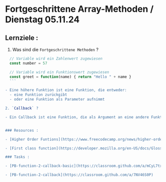 # Fortgeschrittene Array-Methoden / Dienstag 05.11.24

## Lernziele :

1. Was sind die `Fortgeschrittene Methoden` ?

````js
  // Variable wird ein Zahlenwert zugewiesen
  const number = 57

  // Variable wird ein Funktionswert zugewiesen
  const greet = function(name) { return "Hello " + name }
  ```

- Eine höhere Funktion ist eine Funktion, die entweder:
  - eine Funktion zurückgibt
  - oder eine Funktion als Parameter aufnimmt

2. `Callback` ?

- Ein Callback ist eine Funktion, die als Argument an eine andere Funktion übergeben wird


### Resources :

- [Higher Order Funtions](https://www.freecodecamp.org/news/higher-order-functions-in-javascript-explained/)

- [First class function](https://developer.mozilla.org/en-US/docs/Glossary/First-class_Function)

### Tasks :

- [PB-function-2-callback-basic](https://classroom.github.com/a/mCyL7txF)

- [PB-function-2-callback](https://classroom.github.com/a/7NV46S0P)
````
